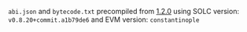 `abi.json` and `bytecode.txt` precompiled from [1.2.0](../../../firefly/1.2.0/Firefly.sol) using SOLC version: `v0.8.20+commit.a1b79de6` and EVM version: `constantinople`

